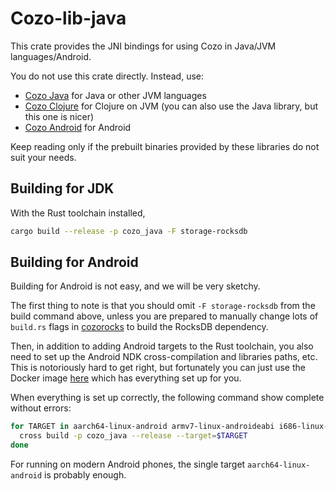 # Cozo-lib-java

This crate provides the JNI bindings for using Cozo in Java/JVM languages/Android.

You do not use this crate directly. Instead, use:

* [Cozo Java](https://github.com/cozodb/cozo-lib-java) for Java or other JVM languages
* [Cozo Clojure](https://github.com/cozodb/cozo-clj) for Clojure on JVM (you can also use the Java library, but this one is nicer)
* [Cozo Android](https://github.com/cozodb/cozo-lib-android) for Android

Keep reading only if the prebuilt binaries provided by these libraries do not suit your needs.

## Building for JDK

With the Rust toolchain installed,
```bash
cargo build --release -p cozo_java -F storage-rocksdb
```

## Building for Android

Building for Android is not easy, and we will be very sketchy.

The first thing to note is that you should omit `-F storage-rocksdb` from the build command above,
unless you are prepared to manually change lots of `build.rs` flags in 
[cozorocks](../cozorocks) to build the RocksDB dependency.

Then, in addition to adding Android targets to the Rust toolchain, 
you also need to set up the Android NDK
cross-compilation and libraries paths, etc.
This is notoriously hard to get right, but fortunately 
you can just use the Docker image [here](https://github.com/cross-rs/cross)
which has everything set up for you.

When everything is set up correctly, the following command show complete without errors:

```bash
for TARGET in aarch64-linux-android armv7-linux-androideabi i686-linux-android x86_64-linux-android; do
  cross build -p cozo_java --release --target=$TARGET
done
```

For running on modern Android phones, the single target `aarch64-linux-android` is probably enough.